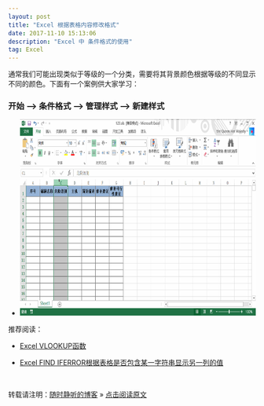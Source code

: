 ```yaml
---
layout: post
title: "Excel 根据表格内容修改格式"
date: 2017-11-10 15:13:06 
description: "Excel 中 条件格式的使用"
tag: Excel
---
```


通常我们可能出现类似于等级的一个分类，需要将其背景颜色根据等级的不同显示不同的颜色。下面有一个案例供大家学习：

### 开始 --> 条件格式 --> 管理样式 --> 新建样式 

* <img src="/images/posts/Excle/ConditionFormat.gif" height="400" width="850">


推荐阅读：

- [Excel VLOOKUP函数](http://ssjt21.github.io/2017/11/Excelvlookup/)

- [Excel FIND IFERROR根据表格是否包含某一字符串显示另一列的值](http://ssjt21.github.io/2017/11/Excel_FIND_IFERROR/)


<br>

转载请注明：[随时静听的博客](http://ssjt21.github.io) » [点击阅读原文](http://ssjt21.github.io/2017/11/Excel_ConditionFormat/)